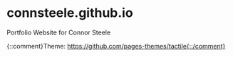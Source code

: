 # connsteele.github.io
Portfolio Website for Connor Steele

{::comment}Theme: https://github.com/pages-themes/tactile{::/comment}
